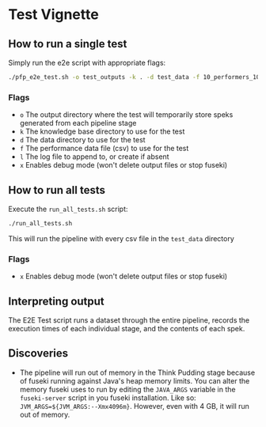# Test Vignette
## How to run a single test
Simply run the e2e script with appropriate flags:
```bash
./pfp_e2e_test.sh -o test_outputs -k . -d test_data -f 10_performers_10_measures.csv -l test_log.txt -x 
```
### Flags
- `o` The output directory where the test will temporarily store speks generated from each pipeline stage
- `k` The knowledge base directory to use for the test
- `d` The data directory to use for the test
- `f` The performance data file (csv) to use for the test
- `l` The log file to append to, or create if absent
- `x` Enables debug mode (won't delete output files or stop fuseki)

## How to run all tests
Execute the `run_all_tests.sh` script:
```bash
./run_all_tests.sh
```
This will run the pipeline with every csv file in the `test_data` directory
### Flags
- `x` Enables debug mode (won't delete output files or stop fuseki)

## Interpreting output
The E2E Test script runs a dataset through the entire pipeline, records the execution times of each individual stage, and the contents of each spek.

## Discoveries
- The pipeline will run out of memory in the Think Pudding stage because of fuseki running against Java's heap memory limits. You can alter the memory fuseki uses to run by editing the `JAVA_ARGS` variable in the `fuseki-server` script in you fuseki installation. Like so: `JVM_ARGS=${JVM_ARGS:--Xmx4096m}`. However, even with 4 GB, it will run out of memory.

